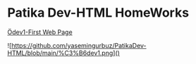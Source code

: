 # Patika Dev-HTML HomeWorks

[Ödev1-First Web Page](https://github.com/yasemingurbuz/PatikaDev-HTML/blob/main/index.html)

![https://github.com/yasemingurbuz/PatikaDev-HTML/blob/main/%C3%B6dev1.png]()



